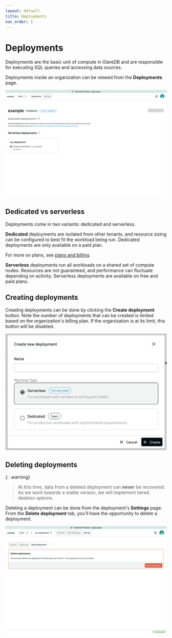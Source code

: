 ```yaml
---
layout: default
title: Deployments
nav_order: 1
---
```


# Deployments

Deployments are the basic unit of compute in GlareDB and are responsible for
executing SQL queries and accessing data sources.

Deployments inside an organization can be viewed from the **Deployments** page.

![Org deployments]

## Dedicated vs serverless

Deployments come in two variants: dedicated and serverless.

**Dedicated** deployments are isolated from other tenants, and resource sizing
can be configured to best fit the workload being run. Dedicated deployments are
only available on a paid plan.

For more on plans, see [plans and billing].

**Serverless** deployments run all workloads on a shared set of compute nodes.
Resources are not guaranteed, and performance can fluctuate depending on
activity. Serverless deployments are available on free and paid plans.

## Creating deployments

Creating deployments can be done by clicking the **Create deployment** button.
Note the number of deployments that can be created is limited based on the
organization's billing plan. If the organization is at its limit, this button
will be disabled.

![Create deployment dialog]

## Deleting deployments

{: .warning}

> At this time, data from a deleted deployment can **never** be recovered. As
> we work towards a stable version, we will implement tiered deletion options.

Deleting a deployment can be done from the deployment's **Settings** page. From
the **Delete deployment** tab, you'll have the opportunity to delete a deployment.

![Delete deployment]

[Org deployments]: /assets/images/org-deployments.png
[plans and billing]: /cloud/users-and-organizations/plans-and-billing/
[Create deployment dialog]: /assets/images/create-deployment-dialog.png
[Delete deployment]: /assets/images/delete-deployment.png
